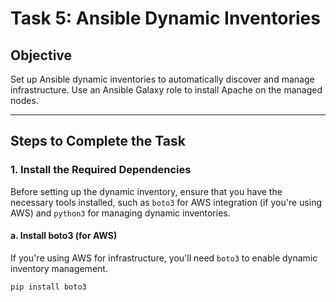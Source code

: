 # Task 5: Ansible Dynamic Inventories

## Objective
Set up Ansible dynamic inventories to automatically discover and manage infrastructure. Use an Ansible Galaxy role to install Apache on the managed nodes.

---

## Steps to Complete the Task

### 1. **Install the Required Dependencies**

Before setting up the dynamic inventory, ensure that you have the necessary tools installed, such as `boto3` for AWS integration (if you're using AWS) and `python3` for managing dynamic inventories.

#### a. **Install boto3 (for AWS)**
If you're using AWS for infrastructure, you'll need `boto3` to enable dynamic inventory management.

   ```bash
   pip install boto3
```
